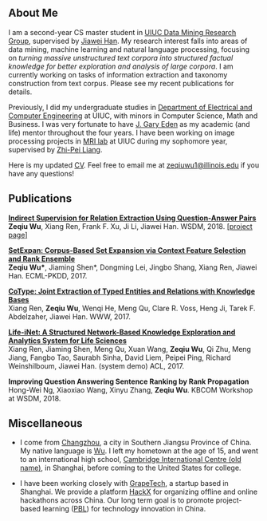 ## About Me

I am a second-year CS master student in [UIUC Data Mining Research Group](http://dm1.cs.uiuc.edu/), supervised by [Jiawei Han](http://hanj.cs.illinois.edu/). My research interest falls into areas of data mining, machine learning and natural language processing, focusing on *turning massive unstructured text corpora into structured factual knowledge for better exploration and analysis of large corpora*. I am currently working on tasks of information extraction and taxonomy construction from text corpus. Please see my recent publications for details. 

Previously, I did my undergraduate studies in [Department of Electrical and Computer Engineering](https://ece.illinois.edu/) at UIUC, with minors in Computer Science, Math and Business. I was very fortunate to have [J. Gary Eden](https://ece.illinois.edu/directory/profile/jgeden) as my academic (and life) mentor throughout the four years. I have been working on image processing projects in [MRI lab](http://mri.beckman.uiuc.edu/) at UIUC during my sophomore year, supervised by [Zhi-Pei Liang](https://ece.illinois.edu/directory/profile/z-liang). 

Here is my updated [CV](ZeqiuWu-CV.pdf). Feel free to email me at [zeqiuwu1@illinois.edu](mailto:zeqiuwu1@illinois.edu) if you have any questions!

## Publications

**[Indirect Supervision for Relation Extraction Using Question-Answer Pairs](https://arxiv.org/pdf/1710.11169.pdf)**<br/>
__Zeqiu Wu__, Xiang Ren, Frank F. Xu, Ji Li, Jiawei Han. WSDM, 2018. [[project page]](https://ellenmellon.github.io/ReQuest/)


**[SetExpan: Corpus-Based Set Expansion via Context Feature Selection and Rank Ensemble](http://ecmlpkdd2017.ijs.si/papers/paperID296.pdf)**<br/>
__Zeqiu Wu\*__, Jiaming Shen*, Dongming Lei, Jingbo Shang, Xiang Ren, Jiawei Han. ECML-PKDD, 2017.


**[CoType: Joint Extraction of Typed Entities and Relations with Knowledge Bases](https://arxiv.org/pdf/1610.08763.pdf)**<br/>
Xiang Ren, __Zeqiu Wu__, Wenqi He, Meng Qu, Clare R. Voss, Heng Ji, Tarek F. Abdelzaher, Jiawei Han. WWW, 2017.


**[Life-iNet: A Structured Network-Based Knowledge Exploration and Analytics System for Life Sciences](http://xren7.web.engr.illinois.edu/acl2017_camera%20ready.pdf)**<br/>
Xiang Ren, Jiaming Shen, Meng Qu, Xuan Wang, __Zeqiu Wu__, Qi Zhu, Meng Jiang, Fangbo Tao, Saurabh Sinha, David Liem, Peipei Ping, Richard Weinshilboum, Jiawei Han. (system demo) ACL, 2017.


**Improving Question Answering Sentence Ranking by Rank Propagation**<br/>
Hong-Wei Ng, Xiaoxiao Wang, Xinyu Zhang, __Zeqiu Wu__. KBCOM Workshop at WSDM, 2018.


## Miscellaneous

* I come from [Changzhou](https://www.youtube.com/watch?v=xZesWLZhy3U), a city in Southern Jiangsu Province of China. My native language is [Wu](https://en.wikipedia.org/wiki/Wu_Chinese). I left my hometown at the age of 15, and went to an international high school, [Cambridge International Centre (old name)](http://en.ulink.cn/Shanghai/), in Shanghai, before coming to the United States for college.

* I have been working closely with [GrapeTech](https://www.hackx.org/aboutUs), a startup based in Shanghai. We provide a platform [HackX](https://www.hackx.org) for organizing offline and online hackathons across China. Our long term goal is to promote project-based learning ([PBL](https://en.wikipedia.org/wiki/Project-based_learning)) for technology innovation in China.

